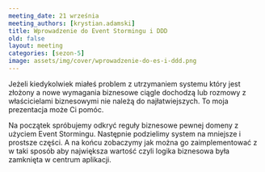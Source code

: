 ```yaml
---
meeting_date: 21 września
meeting_authors: [krystian.adamski]
title: Wprowadzenie do Event Stormingu i DDD
old: false
layout: meeting
categories: [sezon-5]
image: assets/img/cover/wprowadzenie-do-es-i-ddd.png
---
```


Jeżeli kiedykolwiek miałeś problem z utrzymaniem systemu który jest złożony a nowe wymagania biznesowe ciągle dochodzą lub rozmowy z właścicielami biznesowymi nie należą do najłatwiejszych.
To moja prezentacja może Ci pomóc. 

Na początek spróbujemy odkryć reguły biznesowe pewnej domeny z użyciem Event Stormingu. Następnie podzielimy system na mniejsze i prostsze części. 
A na końcu zobaczymy jak można go zaimplementować z w taki sposób aby największa wartość czyli logika biznesowa była zamknięta w centrum aplikacji.